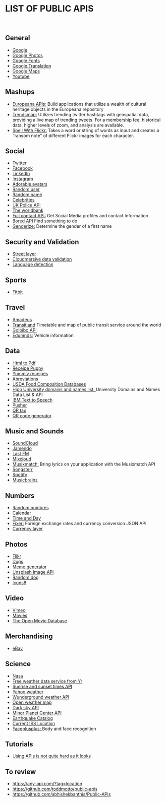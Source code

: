 # LIST OF PUBLIC APIS 

<br/>

## General
* [Google](https://developers.google.com/apis-explorer/#p/)
* [Google Photos](https://developers.google.com/photos/library/guides/overview)
* [Google Fonts](https://developers.google.com/fonts/?csw=1)
* [Google Translation](https://cloud.google.com/translate/docs/?csw=1)
* [Google Maps](https://developers.google.com/maps/documentation/geocoding/start?csw=1)
* [Youtube](https://developers.google.com/youtube/?csw=1#data_api)

## Mashups
* [Europeana APIs:](https://pro.europeana.eu/what-we-do/creative-industries) Build applications that utilize a wealth of cultural heritage objects in the Europeana repository 
* [Trendsmap:](https://www.trendsmap.com/) Utilizes trending twitter hashtags with geospatial data, providing a live map of trending tweets. For a membership fee, historical data, higher levels of zoom, and analysis are available.
* [Spell With Flickr:](http://metaatem.net/words/) Takes a word or string of words as input and creates a “ransom note” of different Flickr images for each character.


## Social
* [Twitter](https://developer.twitter.com/)
* [Facebook](https://developers.facebook.com/)
* [LinkedIn](https://www.linkedin.com/developers/)
* [Instagram](https://www.instagram.com/developer/)
* [Adorable avatars](http://avatars.adorable.io/#what)
* [Random user](https://randomuser.me/)
* [Random name](https://github.com/thm/uinames)
* [Celebrities](https://market.mashape.com/daxeel/celebinfo/)
* [UK Police API](https://data.police.uk/docs/)
* [The worldbank](https://datahelpdesk.worldbank.org/knowledgebase/topics/125589)
* [Full contact API:](https://docs.fullcontact.com/?python#webhooks) Get Social Media profiles and contact Information
* [Bored API](https://www.boredapi.com/) Find something to do
* [Genderize:](https://genderize.io/) Determine the gender of a first name

## Security and Validation
* [Street layer](https://streetlayer.com/)
* [Cloudmersive data validation](https://cloudmersive.com/validate-api)
* [Language detection](https://languagelayer.com/)

## Sports
* [Fitbit](https://dev.fitbit.com/)

## Travel
* [Amadeus](https://sandbox.amadeus.com/)
* [Transitland](https://transit.land/documentation/datastore/api-endpoints.html) Timetable and map of public transit service around the world
* [Goibibo API](https://developer.goibibo.com/docs)
* [Edumnds:](http://edmundsapi-preprod.github.io/api-documentation/overview/) Vehicle information

## Data
* [Html to Pdf](https://pdflayer.com/)
* [Receipe Puppy](http://www.recipepuppy.com/about/api/)
* [Yummly receipes](https://developer.yummly.com/)
* [Abreviations](https://market.mashape.com/daxeel/abbreviations)
* [USDA Food Composition Databases](https://ndb.nal.usda.gov/ndb/doc/index)
* [Hipo University domains and names list: ](https://github.com/Hipo/university-domains-list) University Domains and Names Data List & API
* [IBM Text to Speech](https://console.bluemix.net/docs/services/text-to-speech/getting-started.html#gettingStarted)
* [Pusher](https://pusher.com/beams)
* [QR tag](https://www.qrtag.net/api/)
* [QR code generator](http://goqr.me/api/)

## Music and Sounds
* [SoundCloud](https://developers.soundcloud.com/)
* [Jamendo](https://developer.jamendo.com/v3.0)
* [Last FM](https://www.last.fm/api)
* [Mixcloud](https://www.mixcloud.com/developers/)
* [Musixmatch:](https://developer.musixmatch.com/) Bring lyrics on your application with the Musixmatch API
* [Songsterr](https://www.songsterr.com/a/wa/api/)
* [Spotify](https://developer.spotify.com/documentation/web-api/)
* [Musicbrainz](https://musicbrainz.org/doc/Development/XML_Web_Service/Version_2)

## Numbers
* [Random numbres](http://numbersapi.com/#random/year)
* [Calendar](http://calapi.inadiutorium.cz/browse/general-en/2019/1)
* [Time and Day](https://www.timeanddate.com/services/api/)
* [Fixer:](https://fixer.io/) Foreign exchange rates and currency conversion JSON API
* [Currency layer](https://currencylayer.com/documentation)


## Photos
* [Flikr](https://www.flickr.com/services/api/)
* [Dogs](https://dog.ceo/dog-api/)
* [Meme generator](http://version1.api.memegenerator.net/#Images)
* [Unsplash Image API](https://unsplash.com/developers)
* [Random dog](https://random.dog)
* [Icons8](https://icons8.docs.apiary.io/#reference/0/meta)

## Video
* [Vimeo](https://developer.vimeo.com/)
* [Movies](https://www.themoviedb.org/documentation/api/discover)
* [The Open Movie Database](http://omdbapi.com/)

## Merchandising
* [eBay](https://developer.ebay.com/common/api/)

## Science
 * [Nasa](https://api.nasa.gov/index.html#getting-started)
 * [Free weather data service from Yr](https://hjelp.yr.no/hc/en-us/articles/360001940793-Free-weather-data-service-from-Yr)
 * [Sunrise and sunset times API](https://sunrise-sunset.org/api)
 * [Yahoo weather](https://developer.yahoo.com/weather/)
 * [Wunderground weather API](https://www.wunderground.com/weather/api/)
 * [Open weather map](https://openweathermap.org/api)
 * [Dark sky API](https://darksky.net/dev)
 * [Minor Planet Center API](http://www.asterank.com/mpc)
 * [Earthquake Catalog](https://earthquake.usgs.gov/fdsnws/event/1/)
 * [Current ISS Location](http://open-notify.org/Open-Notify-API/)
 * [Faceplusplus: ](https://www.faceplusplus.com/) Body and face recognition
 
## Tutorials
* [Using APIs is not quite hard as it looks](https://gigaom.com/2010/10/29/using-apis-not-quite-as-hard-as-it-looks/)

## To review
* https://any-api.com/?tag=location 
* https://github.com/toddmotto/public-apis 
* https://github.com/abhishekbanthia/Public-APIs

